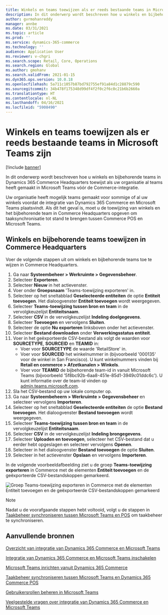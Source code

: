 ```yaml
---
title: Winkels en teams toewijzen als er reeds bestaande teams in Microsoft Teams zijn
description: In dit onderwerp wordt beschreven hoe u winkels en bijbehorende teams in Dynamics 365 Commerce Headquarters toewijst als uw organisatie al teams heeft gemaakt in Microsoft Teams vóór de Commerce-integratie.
author: gvrmohanreddy
manager: annbe
ms.date: 03/31/2021
ms.topic: article
ms.prod: ''
ms.service: dynamics-365-commerce
ms.technology: ''
audience: Application User
ms.reviewer: v-chgri
ms.search.scope: Retail, Core, Operations
ms.search.region: Global
ms.author: gmohanv
ms.search.validFrom: 2021-01-15
ms.dyn365.ops.version: 10.0.18
ms.openlocfilehash: 5a711c1057b87bd792755ef91a84d1c28879c590
ms.sourcegitcommit: 34b478f175348d99df4f2f0c2f6c0c21b6b2660a
ms.translationtype: HT
ms.contentlocale: nl-NL
ms.lasthandoff: 04/16/2021
ms.locfileid: "5908490"
---
```

# <a name="map-stores-and-teams-if-there-are-pre-existing-teams-in-microsoft-teams"></a>Winkels en teams toewijzen als er reeds bestaande teams in Microsoft Teams zijn

[!include [banner](includes/banner.md)]

In dit onderwerp wordt beschreven hoe u winkels en bijbehorende teams in Dynamics 365 Commerce Headquarters toewijst als uw organisatie al teams heeft gemaakt in Microsoft Teams vóór de Commerce-integratie.

Uw organisatie heeft mogelijk teams gemaakt voor sommige of al uw winkels voordat de integratie van Dynamics 365 Commerce en Microsoft Teams plaatsvindt. Als dit het geval is, moet u de toewijzing van winkels en het bijbehorende team in Commerce Headquarters opgeven om taaksynchronisatie tot stand te brengen tussen Commerce POS en Microsoft Teams.

## <a name="map-stores-and-corresponding-teams-in-commerce-headquarters"></a>Winkels en bijbehorende teams toewijzen in Commerce Headquarters 

Voer de volgende stappen uit om winkels en bijbehorende teams toe te wijzen in Commerce Headquarters.

1. Ga naar **Systeembeheer \> Werkruimte \> Gegevensbeheer**.
1. Selecteer **Exporteren**. 
1. Selecteer **Nieuw** in het actievenster.
1. Voer onder **Groepsnaam** 'Teams-toewijzing exporteren' in.
1. Selecteer op het sneltabblad **Geselecteerde entiteiten** de optie **Entiteit toevoegen**. Het dialoogvenster **Entiteit toevoegen** wordt weergegeven.  
1. Selecteer **Teams-toewijzing tussen bron en team** in de vervolgkeuzelijst **Entiteitsnaam**.
1. Selecteer **CSV** in de vervolgkeuzelijst **Indeling doelgegevens**.
1. Selecteer **Toevoegen** en vervolgens **Sluiten**.
1. Selecteer de optie **Nu exporteren** linksboven onder het actievenster.
1. Selecteer **Bestand downloaden** onder **Verwerkingsstatus entiteit**.
1. Voer in het geëxporteerde CSV-bestand als volgt de waarden voor **SOURCETYPE**, **SOURCEID** en **TEAMID** in:
    - Voer voor **SOURCETYPE** de waarde 'RetailStore' in. 
    - Voer voor **SOURCEID** het winkelnummer in (bijvoorbeeld '000135' voor de winkel in San Francisco). U kunt winkelnummers vinden bij **Retail en commerce \> Afzetkanalen \> Winkels**.
    - Voer voor **TEAMID** de bijbehorende team-id in vanuit Microsoft Teams (bijvoorbeeld '5f8bc92b-6aa8-451e-85d1-3949c01ddc6c'). U kunt informatie over de team-id vinden op [admin.teams.microsoft.com](https://admin.teams.microsoft.com).
1. Sla het CSV-bestand op uw lokale computer op.
1. Ga naar **Systeembeheern \> Werkruimte \> Gegevensbeheer** en selecteer vervolgens **Importeren**.
1. Selecteer op het sneltabblad **Geselecteerde entiteiten** de optie **Bestand toevoegen**. Het dialoogvenster **Bestand toevoegen** wordt weergegeven.
1. Selecteer **Teams-toewijzing tussen bron en team** in de vervolgkeuzelijst **Entiteitsnaam**.
1. Selecteer **CSV** in de vervolgkeuzelijst **Indeling brongegevens**.
1. Selecteer **Uploaden en toevoegen**, selecteer het CSV-bestand dat u eerder hebt opgeslagen en selecteer vervolgens **Openen**.
1. Selecteer in het dialoogvenster **Bestand toevoegen** de optie **Sluiten**.
1. Selecteer in het actievenster **Opslaan** en vervolgens **Importeren**.

In de volgende voorbeeldafbeelding ziet u de groep **Teams-toewijzing exporteren** in Commerce met de elementen **Entiteit toevoegen** en de geëxporteerde CSV-bestandskoppen gemarkeerd.

![Groep Teams-toewijzing exporteren in Commerce met de elementen Entiteit toevoegen en de geëxporteerde CSV-bestandskoppen gemarkeerd](media/d365-commerce-data-mgmt-export-entity.png)

> [!NOTE]
> Nadat u de voorafgaande stappen hebt voltooid, volgt u de stappen in [Taakbeheer synchroniseren tussen Microsoft Teams en POS](synchronize-tasks-teams-pos.md) om taakbeheer te synchroniseren. 

## <a name="additional-resources"></a>Aanvullende bronnen

[Overzicht van integratie van Dynamics 365 Commerce en Microsoft Teams](commerce-teams-integration.md)

[Integratie van Dynamics 365 Commerce en Microsoft Teams inschakelen](enable-teams-integration.md)

[Microsoft Teams inrichten vanuit Dynamics 365 Commerce](provision-teams-from-commerce.md)

[Taakbeheer synchroniseren tussen Microsoft Teams en Dynamics 365 Commerce POS](synchronize-tasks-teams-pos.md)

[Gebruikersrollen beheren in Microsoft Teams](manage-user-roles-teams.md)

[Veelgestelde vragen over integratie van Dynamics 365 Commerce en Microsoft Teams](teams-integration-faq.md)
